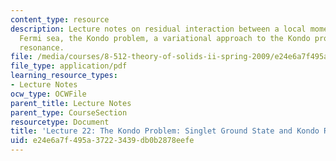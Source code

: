 ```yaml
---
content_type: resource
description: Lecture notes on residual interaction between a local moment and the
  Fermi sea, the Kondo problem, a variational approach to the Kondo problem, and Kondo
  resonance.
file: /media/courses/8-512-theory-of-solids-ii-spring-2009/e24e6a7f495a37223439db0b2878eefe_MIT8_512s09_lec22_kondo_rev02.pdf
file_type: application/pdf
learning_resource_types:
- Lecture Notes
ocw_type: OCWFile
parent_title: Lecture Notes
parent_type: CourseSection
resourcetype: Document
title: 'Lecture 22: The Kondo Problem: Singlet Ground State and Kondo Resonance'
uid: e24e6a7f-495a-3722-3439-db0b2878eefe
---
```

